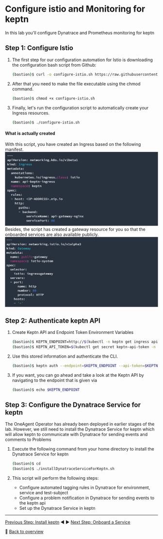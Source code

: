 # Configure istio and Monitoring for keptn

In this lab you'll configure Dynatrace and Prometheus monitoring for keptn

## Step 1: Configure Istio

1. The first step for our configuration automation for Istio is downloading the configuration bash script from Github:
    ```bash
    (bastion)$ curl -o configure-istio.sh https://raw.githubusercontent.com/keptn/examples/release-0.7.1/istio-configuration/configure-istio.sh
    ```
2. After that you need to make the file executable using the chmod command.
    ```bash
    (bastion)$ chmod +x configure-istio.sh
    ```
3. Finally, let's run the configuration script to automatically create your Ingress resources.
    ```bash
    (bastion)$ ./configure-istio.sh
    ```
#### What is actually created
With this script, you have created an Ingress based on the following manifest.
![keptn](./assets/keptningress.png)
Besides, the script has created a gateway resource for you so that the onboarded services are also available publicly.
![keptn](./assets/keptngateway.png)

## Step 2: Authenticate keptn API

1. Create Keptn API and Endpoint Token Environment Variables
    ```bash
    (bastion)$ KEPTN_ENDPOINT=http://$(kubectl -n keptn get ingress api-keptn-ingress -ojsonpath='{.spec.rules[0].host}')/api
    (bastion)$ KEPTN_API_TOKEN=$(kubectl get secret keptn-api-token -n keptn -ojsonpath='{.data.keptn-api-token}' | base64 --decode)
    ```
2. Use this stored information and authenticate the CLI.
    ```bash
    (bastion)$ keptn auth --endpoint=$KEPTN_ENDPOINT --api-token=$KEPTN_API_TOKEN
    ```
3. If you want, you can go ahead and take a look at the Keptn API by navigating to the endpoint that is given via
    ```bash
    (bastion)$ echo $KEPTN_ENDPOINT
    ```

## Step 3: Configure the Dynatrace Service for keptn

The OneAgent Operator has already been deployed in earlier stages of the lab. However, we still need to install the Dynatrace Service for keptn which will allow keptn to communicate with Dynatrace for sending events and comments to Problems

1. Execute the following command from your home directory to install the Dynatrace Service for keptn

    ```bash
    (bastion)$ cd
    (bastion)$ ./installDynatraceServiceForKeptn.sh
    ```

1. This script will perform the following steps:
    - Configure automated tagging rules in Dynatrace for environment, service and test-subject
    - Configure a problem notification in Dynatrace for sending events to the keptn api
    - Set up the Dynatrace Service in keptn

---

[Previous Step: Install keptn](../01_Install_keptn) :arrow_backward: :arrow_forward: [Next Step: Onboard a Service](../03_Onboard_Service)

:arrow_up_small: [Back to overview](../)

